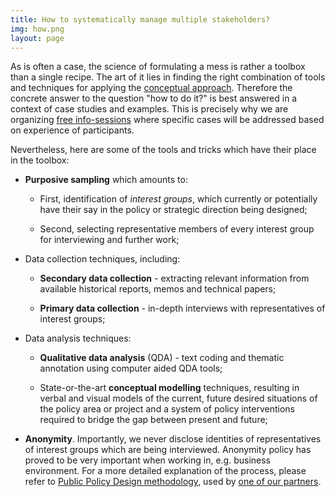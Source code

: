 ```yaml
---
title: How to systematically manage multiple stakeholders?
img: how.png
layout: page
---
```


As is often a case, the science of formulating a mess is rather a toolbox than a single recipe. The art of it lies in finding the right combination of tools and techniques for applying the <a href="{{ site.baseurl}}/content/what">conceptual approach</a>. Therefore the concrete answer to the question "how to do it?" is best answered in a context of case studies and examples. This is precisely why we are organizing <a href="{{ site.baseurl}}#infosessions">free info-sessions</a> where specific cases will be addressed based on experience of participants.

Nevertheless, here are some of the tools and tricks which have their place in the toolbox:

* **Purposive sampling** which amounts to: 

	* First, identification of *interest groups*, which currently or potentially have their say in the policy or strategic direction being designed;
	
	* Second, selecting representative members of every interest group for interviewing and further work;

* Data collection techniques, including:
	
	* **Secondary data collection** - extracting relevant information from available historical reports, memos and technical papers;
	
	* **Primary data collection** - in-depth interviews with representatives of interest groups;

* Data analysis techniques:
	
	* **Qualitative data analysis** (QDA) - text coding and thematic annotation using computer aided QDA tools;
	
	* State-or-the-art **conceptual modelling** techniques, resulting in verbal and visual models of the current, future desired situations of the policy area or project and a system of policy interventions required to bridge the gap between present and future;

* **Anonymity**. Importantly, we never disclose identities of representatives of interest groups which are being interviewed. Anonymity policy has proved to be very important when working in, e.g. business environment. For a more detailed explanation of the process, please refer to <a href="http://www.erc.lt/userfiles/about-public-policy-design-methodology.pdf">Public Policy Design methodology</a>, used by <a href="http://www.erc.lt/en">one of our partners</a>.
